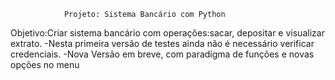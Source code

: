  
                Projeto: Sistema Bancário com Python
Objetivo:Criar sistema bancário com operações:sacar, depositar e visualizar extrato. 
        -Nesta primeira versão de testes ainda não é necessário verificar credenciais.
        -Nova Versão em breve, com paradígma de funções e novas opções no menu
    
